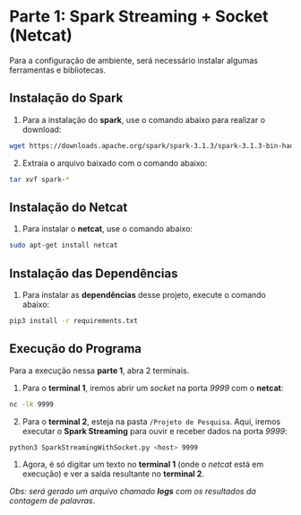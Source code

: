 # Parte 1: Spark Streaming + Socket (Netcat)

Para a configuração de ambiente, será necessário instalar algumas ferramentas e bibliotecas.

## Instalação do Spark

1) Para a instalação do **spark**, use o comando abaixo para realizar o download:

```bash
wget https://downloads.apache.org/spark/spark-3.1.3/spark-3.1.3-bin-hadoop3.2.tgz
```

2) Extraia o arquivo baixado com o comando abaixo:

```bash
tar xvf spark-*
```

## Instalação do Netcat

1) Para instalar o **netcat**, use o comando abaixo:

```bash
sudo apt-get install netcat
```

## Instalação das Dependências

1) Para instalar as **dependências** desse projeto, execute o comando abaixo:

```bash
pip3 install -r requirements.txt
```

## Execução do Programa

Para a execução nessa **parte 1**, abra 2 terminais.

1) Para o **terminal 1**, iremos abrir um *socket* na porta *9999* com o **netcat**:

```bash
nc -lk 9999
```

2) Para o **terminal 2**, esteja na pasta `/Projeto de Pesquisa`. Aqui, iremos executar o **Spark Streaming** para ouvir e receber dados na porta *9999*:

```bash
python3 SparkStreamingWithSocket.py <host> 9999
```

1) Agora, é só digitar um texto no **terminal 1** (onde o *netcat* está em execução) e ver a saída resultante no **terminal 2**.

*Obs: será gerado um arquivo chamado **logs** com os resultados da contagem de palavras*.